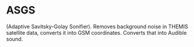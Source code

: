 # ASGS
(Adaptive Savitsky-Golay Sonifier).  Removes background noise in THEMIS satellite data, converts it into GSM coordinates. Converts that into Audible sound.
